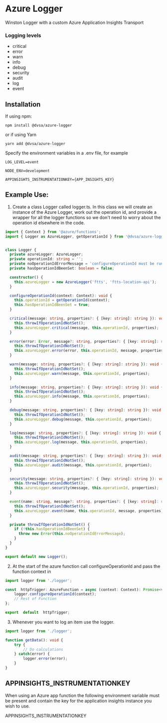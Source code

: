 # Azure Logger

Winston Logger with a custom Azure Application Insights Transport

### Logging levels
* critical
* error
* warn
* info
* debug
* security
* audit
* log
* event

## Installation

If using npm:
```
npm install @dvsa/azure-logger
```
or if using Yarn
```
yarn add @dvsa/azure-logger
```

Specify the environment variables in a .env file, for example
```
LOG_LEVEL=event

NODE_ENV=development

APPINSIGHTS_INSTRUMENTATIONKEY={APP_INSIGHTS_KEY}
```
## Example Use:

1) Create a class Logger called logger.ts. In this class we will create an instance of the Azure Logger, work out the operation id, and provide a wrapper for all the logger functions so we don't need to worry about the operation id elsewhere in the code.
```typescript
import { Context } from '@azure/functions';
import { Logger as AzureLogger, getOperationId } from '@dvsa/azure-logger';


class Logger {
  private azureLogger: AzureLogger;
  private operationId: string = '';
  private noOperationIdErrorMessage = 'configureOperationId must be run before using the logger';
  private hasOperationIdBeenSet: boolean = false;

  constructor() {
    this.azureLogger = new AzureLogger('ftts', 'ftts-location-api');
  }

  configureOperationId(context: Context): void {
    this.operationId = getOperationId(context);
    this.hasOperationIdBeenSet = true;
  }

  critical(message: string, properties?: { [key: string]: string }): void {
    this.throwIfOperationIdNotSet();
    this.azureLogger.critical(message, this.operationId, properties);
  }

  error(error: Error, message?: string, properties?: { [key: string]: string }): void {
    this.throwIfOperationIdNotSet();
    this.azureLogger.error(error, this.operationId, message, properties);
  }

  warn(message: string, properties?: { [key: string]: string }): void {
    this.throwIfOperationIdNotSet();
    this.azureLogger.warn(message, this.operationId, properties);
  }

  info(message: string, properties?: { [key: string]: string }): void {
    this.throwIfOperationIdNotSet();
    this.azureLogger.info(message, this.operationId, properties);
  }

  debug(message: string, properties?: { [key: string]: string }): void {
    this.throwIfOperationIdNotSet();
    this.azureLogger.debug(message, this.operationId, properties);
  }

  log(message: string, properties?: { [key: string]: string }): void {
    this.throwIfOperationIdNotSet();
    this.azureLogger.log(message, this.operationId, properties);
  }

  audit(message: string, properties?: { [key: string]: string }): void {
    this.throwIfOperationIdNotSet();
    this.azureLogger.audit(message, this.operationId, properties);
  }

  security(message: string, properties?: { [key: string]: string }): void {
    this.throwIfOperationIdNotSet();
    this.azureLogger.security(message, this.operationId, properties);
  }

  event(name: string, message?: string, properties?: { [key: string]: string }): void {
    this.throwIfOperationIdNotSet();
    this.azureLogger.event(name, this.operationId, message, properties);
  }

  private throwIfOperationIdNotSet() {
    if (!this.hasOperationIdBeenSet) {
      throw new Error(this.noOperationIdErrorMessage);
    }
  }
}

export default new Logger();
```

2.  At the start of the azure function call configureOperationId and pass the function context in
```typescript
import logger from './logger';

const  httpTrigger: AzureFunction = async (context: Context): Promise<void> => {
    logger.configureOperationId(context);
    // Rest of Function
};

export  default  httpTrigger;
```
3. Whenever you want to log an item use the logger.
```typescript
import logger from './logger';

function getData(): void {
    try {
        // Do calculations
    } catch(error) {
        logger.error(error);
    }
}
```

## APPINSIGHTS_INSTRUMENTATIONKEY

 When using an Azure app function the following environment variable must be present and contain the key for the application insights instance you wish to use.
  
  APPINSIGHTS_INSTRUMENTATIONKEY